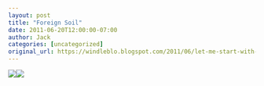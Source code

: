 ```yaml
---
layout: post
title: "Foreign Soil"
date: 2011-06-20T12:00:00-07:00
author: Jack
categories: [uncategorized]
original_url: https://windleblo.blogspot.com/2011/06/let-me-start-with-reassurance.html
---
```


[![](https://lh3.googleusercontent.com/blogger_img_proxy/AEn0k_uYag70jY-A6zNTqVy0ufYuM9hbMHv3wOxkEiw5z9To1NpZHvDw30_ofmaxb4PLYwLAZRlhOsAZb_N7sa5PgxeSoaXzja1N-M3Ecp4POt0Q7j3k6vOcNls70Xv5yHE=s0-d)](http://photobucket.com/redirect/album?showShareLB=1)[![](https://lh3.googleusercontent.com/blogger_img_proxy/AEn0k_t7UDoEAtIN9Y2Gyt_hdjTqiOO5NMqMJYSWGg49siOuJMygkjMafBRCNAVOxTCIh3L9Wdw2ItwCbq4SYD8YGsk-zQJLjbv2fQi2NAfL2wp44UMa4RwD3_QofJd1-EZIZw=s0-d)](http://s373.photobucket.com/albums/oo174/windleblo/HR%20Regatta%20Weekend/)